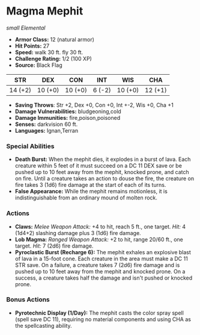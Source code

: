 # Magma Mephit

*small* *Elemental*

- **Armor Class:** 12 (natural armor)
- **Hit Points:** 27 
- **Speed:** walk 30 ft. fly 30 ft.
- **Challenge Rating:** 1/2 (100 XP)
- **Source:** Black Flag

| STR | DEX | CON | INT | WIS | CHA |
| --- | --- | --- | --- | --- | --- |
| 14 (+2) | 10 (+0) | 10 (+0) | 6 (-2) | 10 (+0) | 12 (+1) |

- **Saving Throws**: Str +2, Dex +0, Con +0, Int +-2, Wis +0, Cha +1
- **Damage Vulnerabilities:** bludgeoning,cold
- **Damage Immunities:** fire,poison,poisoned
- **Senses:** darkvision 60 ft.
- **Languages:** Ignan,Terran

### Special Abilities

- **Death Burst:** When the mephit dies, it explodes in a burst of lava. Each creature within 5 feet of it must succeed on a DC 11 DEX save or be pushed up to 10 feet away from the mephit, knocked prone, and catch on fire. Until a creature takes an action to douse the fire, the creature on fire takes 3 (1d6) fire damage at the start of each of its turns.
- **False Appearance:** While the mephit remains motionless, it is indistinguishable from an ordinary mound of molten rock.

### Actions

- **Claws:** _Melee Weapon Attack:_ +4 to hit, reach 5 ft., one target. _Hit:_ 4 (1d4+2) slashing damage plus 3 (1d6) fire damage.
- **Lob Magma:** _Ranged Weapon Attack:_ +2 to hit, range 20/60 ft., one target. _Hit:_ 7 (2d6) fire damage.
- **Pyroclastic Burst (Recharge 6):** The mephit exhales an explosive blast of lava in a 15-foot cone. Each creature in the area must make a DC 11 STR save. On a failure, a creature takes 7 (2d6) fire damage and is pushed up to 10 feet away from the mephit and knocked prone. On a success, a creature takes half the damage and isn't pushed or knocked prone.

### Bonus Actions

- **Pyrotechnic Display (1/Day):** The mephit casts the color spray spell (spell save DC 11), requiring no material components and using CHA as the spellcasting ability.
